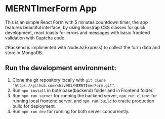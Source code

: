 # MERNTImerForm App
This is an simple React Form with 5 minutes countdown timer, the app features beautiful interface, by using Boostrap CSS classes for quick development, react toasts for errors and messages with basic frontend validation with Captcha code.

#Backend is implimented with NodeJs(Express) to collect the form data and store in MongoDB. 

## Run the development environment:
1. Clone the git repository locally with ```git clone "https://github.com/shiv901/MERNTImerForm.git"```. 
2. Run ```npm install``` in both base(backend) folder and in Frontend folder.
3. Run ```npm run server``` for running the backend server, ```npm run client``` for running local frontend server, and ```npm run build``` to craete production build for deployment.
4. Run ```npm run dev``` for running for both server concurrently. 
